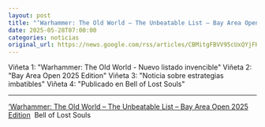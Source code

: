 ```yaml
---
layout: post
title: "‘Warhammer: The Old World – The Unbeatable List – Bay Area Open 2025 Edition - Bell of Lost Souls"
date: 2025-05-28T07:00:00
categories: noticias
original_url: https://news.google.com/rss/articles/CBMitgFBVV95cUxQYjFKd2ktcWpIbkxJc25vV01TTU8xUGk4V0JwVzYwR0h2c1R6ZGE4MlJSODAwREJ3ZmpiSzRBRUFEdWpyeFI5OWhCdXVvLXR0cmppbnRGLUVqcXhRR2dFSGdjMmxsVTU1dzBwR2xkUW1IQ09zQ18xaWp0WENSZU9pUjhMak4tWGdKZFZxNkxMOVBISFQ0SzJHRXpucTNDeWhQN01XVWc4QWJGU0d1MW42M2RzWjFzUQ?oc=5
---
```



Viñeta 1: "Warhammer: The Old World - Nuevo listado invencible"
Viñeta 2: "Bay Area Open 2025 Edition"
Viñeta 3: "Noticia sobre estrategias imbatibles"
Viñeta 4: "Publicado en Bell of Lost Souls"


---


[‘Warhammer: The Old World – The Unbeatable List – Bay Area Open 2025 Edition](https://news.google.com/rss/articles/CBMitgFBVV95cUxQYjFKd2ktcWpIbkxJc25vV01TTU8xUGk4V0JwVzYwR0h2c1R6ZGE4MlJSODAwREJ3ZmpiSzRBRUFEdWpyeFI5OWhCdXVvLXR0cmppbnRGLUVqcXhRR2dFSGdjMmxsVTU1dzBwR2xkUW1IQ09zQ18xaWp0WENSZU9pUjhMak4tWGdKZFZxNkxMOVBISFQ0SzJHRXpucTNDeWhQN01XVWc4QWJGU0d1MW42M2RzWjFzUQ?oc=5)  Bell of Lost Souls